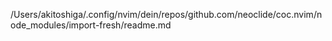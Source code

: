 /Users/akitoshiga/.config/nvim/dein/repos/github.com/neoclide/coc.nvim/node_modules/import-fresh/readme.md